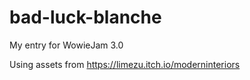 # bad-luck-blanche
My entry for WowieJam 3.0

Using assets from https://limezu.itch.io/moderninteriors